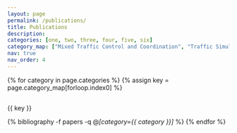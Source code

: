 ```yaml
---
layout: page
permalink: /publications/
title: Publications
description: 
categories: [one, two, three, four, five, six]
category_map: ["Mixed Traffic Control and Coordination", "Traffic Simulation and Reconstruction", "Traffic Prediction, Estimation, and Analysis", "Autonomous Driving, Planning, and Control", "Air Mobility", "Reinforcement Learning Applications"]
nav: true
nav_order: 4
---
```


<div class="publications">
{% for category in page.categories %}
  {% assign key = page.category_map[forloop.index0] %}
  <h2 class="category"></h2>
  <span class="category_div">{{ key }}</span>
  
  {% bibliography -f papers -q @*[category={{ category }}]* %}
{% endfor %}
</div>


